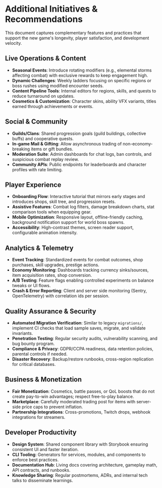 # Additional Initiatives & Recommendations

This document captures complementary features and practices that support the new game's longevity, player satisfaction, and development velocity.

## Live Operations & Content
- **Seasonal Events**: Introduce rotating modifiers (e.g., elemental storms affecting combat) with exclusive rewards to keep engagement high.
- **Dynamic Challenges**: Weekly ladders focusing on specific regions or boss rushes using modified encounter seeds.
- **Content Pipeline Tools**: Internal editors for regions, skills, and quests to reduce turnaround on updates.
- **Cosmetics & Customization**: Character skins, ability VFX variants, titles earned through achievements or events.

## Social & Community
- **Guilds/Clans**: Shared progression goals (guild buildings, collective buffs) and cooperative quests.
- **In-game Mail & Gifting**: Allow asynchronous trading of non-economy-breaking items or gift bundles.
- **Moderation Suite**: Admin dashboards for chat logs, ban controls, and suspicious combat replay review.
- **Community APIs**: Public endpoints for leaderboards and character profiles with rate limiting.

## Player Experience
- **Onboarding Flow**: Interactive tutorial that mirrors early stages and introduces shops, skill tree, and progression resets.
- **Assistive Features**: Combat log filters, damage breakdown charts, stat comparison tools when equipping gear.
- **Mobile Optimization**: Responsive layout, offline-friendly caching, background notification support for world boss spawns.
- **Accessibility**: High-contrast themes, screen reader support, configurable animation intensity.

## Analytics & Telemetry
- **Event Tracking**: Standardized events for combat outcomes, shop purchases, skill upgrades, prestige actions.
- **Economy Monitoring**: Dashboards tracking currency sinks/sources, item acquisition rates, shop conversion.
- **A/B Testing**: Feature flags enabling controlled experiments on balance tweaks or UI flows.
- **Crash & Error Reporting**: Client and server side monitoring (Sentry, OpenTelemetry) with correlation ids per session.

## Quality Assurance & Security
- **Automated Migration Verification**: Similar to legacy `migrations/`, implement CI checks that load sample saves, migrate, and validate invariants.
- **Penetration Testing**: Regular security audits, vulnerability scanning, and bug bounty program.
- **Compliance & Privacy**: GDPR/CCPA readiness, data retention policies, parental controls if needed.
- **Disaster Recovery**: Backup/restore runbooks, cross-region replication for critical databases.

## Business & Monetization
- **Fair Monetization**: Cosmetics, battle passes, or QoL boosts that do not create pay-to-win advantages; respect free-to-play balance.
- **Marketplace**: Carefully moderated trading post for items with server-side price caps to prevent inflation.
- **Partnership Integrations**: Cross-promotions, Twitch drops, webhook integrations for streamers.

## Developer Productivity
- **Design System**: Shared component library with Storybook ensuring consistent UI and faster iteration.
- **CLI Tooling**: Generators for services, modules, and components to enforce best practices.
- **Documentation Hub**: Living docs covering architecture, gameplay math, API contracts, and runbooks.
- **Knowledge Sharing**: Regular postmortems, ADRs, and internal tech talks to disseminate learnings.

